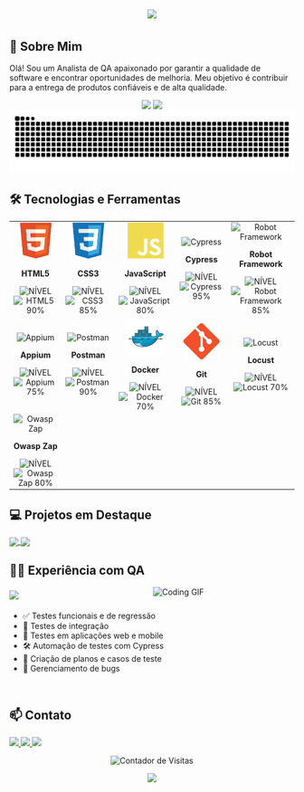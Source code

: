 <!-- Título com animação -->
<h1 align="center">
  <img src="https://readme-typing-svg.herokuapp.com/?lines=Olá,+Mundo!+👋;Eu+sou+Jean+Carlos!&center=true&size=30&theme=dracula">
</h1>

<!-- Seção sobre mim -->
## 🚀 Sobre Mim
Olá! Sou um Analista de QA apaixonado por garantir a qualidade de software e encontrar oportunidades de melhoria. Meu objetivo é contribuir para a entrega de produtos confiáveis e de alta qualidade.

<!-- GitHub Stats -->
<div align="center">
  <img height="180em" src="https://github-readme-stats.vercel.app/api?username=JeanCarlos88&show_icons=true&theme=dracula&include_all_commits=true&count_private=true"/>
  <img height="180em" src="https://github-readme-stats.vercel.app/api/top-langs/?username=JeanCarlos88&layout=compact&langs_count=7&theme=dracula"/>
</div>


<!-- Snake animation -->
<picture>
  <source
    media="(prefers-color-scheme: dark)"
    srcset="https://raw.githubusercontent.com/JeanCarlos88/JeanCarlos88/output/github-contribution-grid-snake-dark.svg"
  />
  <source
    media="(prefers-color-scheme: light)"
    srcset="https://raw.githubusercontent.com/JeanCarlos88/JeanCarlos88/output/github-contribution-grid-snake.svg"
  />
  <img
    alt="github contribution grid snake animation"
    src="https://raw.githubusercontent.com/JeanCarlos88/JeanCarlos88/output/github-contribution-grid-snake.svg"
  />
</picture>

<!-- Tecnologias -->
## 🛠️ Tecnologias e Ferramentas

<table align="center" border="0" cellspacing="15" cellpadding="15" style="border-collapse: collapse;">
  <tr style="border: none;">
    <td align="center" style="border: none;">
      <img width="65" height="65" src="https://raw.githubusercontent.com/devicons/devicon/master/icons/html5/html5-original.svg" alt="HTML5"/>
      <p><strong>HTML5</strong></p>
      <img src="https://img.shields.io/badge/NÍVEL-20232a?style=for-the-badge" alt="NÍVEL">
      <img src="https://img.shields.io/badge/90%25-FF5757?style=for-the-badge" alt="HTML5 90%">
    </td>
    <td align="center" style="border: none;">
      <img width="65" height="65" src="https://raw.githubusercontent.com/devicons/devicon/master/icons/css3/css3-original.svg" alt="CSS3"/>
      <p><strong>CSS3</strong></p>
      <img src="https://img.shields.io/badge/NÍVEL-20232a?style=for-the-badge" alt="NÍVEL">
      <img src="https://img.shields.io/badge/85%25-57A5FF?style=for-the-badge" alt="CSS3 85%">
    </td>
    <td align="center" style="border: none;">
      <img width="65" height="65" src="https://raw.githubusercontent.com/devicons/devicon/master/icons/javascript/javascript-plain.svg" alt="JavaScript"/>
      <p><strong>JavaScript</strong></p>
      <img src="https://img.shields.io/badge/NÍVEL-20232a?style=for-the-badge" alt="NÍVEL">
      <img src="https://img.shields.io/badge/80%25-F7DF1E?style=for-the-badge" alt="JavaScript 80%">
    </td>
    <td align="center" style="border: none;">
      <img width="65" height="65" src="https://www.stickersdevs.com.br/wp-content/uploads/2023/03/cypress_sticker_adesivo-800x800.jpg" alt="Cypress"/>
      <p><strong>Cypress</strong></p>
      <img src="https://img.shields.io/badge/NÍVEL-20232a?style=for-the-badge" alt="NÍVEL">
      <img src="https://img.shields.io/badge/95%25-17202C?style=for-the-badge" alt="Cypress 95%">
    </td>
    <td align="center" style="border: none;">
      <img width="65" height="65" src="https://cdn.worldvectorlogo.com/logos/robot-framework.svg" alt="Robot Framework"/>
      <p><strong>Robot Framework</strong></p>
      <img src="https://img.shields.io/badge/NÍVEL-20232a?style=for-the-badge" alt="NÍVEL">
      <img src="https://img.shields.io/badge/85%25-00c0b5?style=for-the-badge" alt="Robot Framework 85%">
    </td>
  </tr>
  <tr style="border: none;">
    <td align="center" style="border: none;">
      <img width="65" height="65" src="https://cdn.worldvectorlogo.com/logos/appium.svg" alt="Appium"/>
      <p><strong>Appium</strong></p>
      <img src="https://img.shields.io/badge/NÍVEL-20232a?style=for-the-badge" alt="NÍVEL">
      <img src="https://img.shields.io/badge/75%25-662d91?style=for-the-badge" alt="Appium 75%">
    </td>
    <td align="center" style="border: none;">
      <img width="65" height="65" src="https://www.vectorlogo.zone/logos/getpostman/getpostman-icon.svg" alt="Postman"/>
      <p><strong>Postman</strong></p>
      <img src="https://img.shields.io/badge/NÍVEL-20232a?style=for-the-badge" alt="NÍVEL">
      <img src="https://img.shields.io/badge/90%25-FF6C37?style=for-the-badge" alt="Postman 90%">
    </td>
    <td align="center" style="border: none;">
      <img width="65" height="65" src="https://raw.githubusercontent.com/devicons/devicon/master/icons/docker/docker-original.svg" alt="Docker"/>
      <p><strong>Docker</strong></p>
      <img src="https://img.shields.io/badge/NÍVEL-20232a?style=for-the-badge" alt="NÍVEL">
      <img src="https://img.shields.io/badge/70%25-0db7ed?style=for-the-badge" alt="Docker 70%">
    </td>
    <td align="center" style="border: none;">
      <img width="65" height="65" src="https://raw.githubusercontent.com/devicons/devicon/master/icons/git/git-original.svg" alt="Git"/>
      <p><strong>Git</strong></p>
      <img src="https://img.shields.io/badge/NÍVEL-20232a?style=for-the-badge" alt="NÍVEL">
      <img src="https://img.shields.io/badge/85%25-F05032?style=for-the-badge" alt="Git 85%">
    </td>
    <td align="center" style="border: none;">
      <img width="65" height="65" src="https://pbs.twimg.com/profile_images/1808582791661010944/cEr5Fbtn_400x400.jpg" alt="Locust"/>
      <p><strong>Locust</strong></p>
      <img src="https://img.shields.io/badge/NÍVEL-20232a?style=for-the-badge" alt="NÍVEL">
      <img src="https://img.shields.io/badge/70%25-65C97A?style=for-the-badge" alt="Locust 70%">
    </td>
  </tr>
  <tr style="border: none;">
    <td align="center" style="border: none;">
      <img width="65" height="65" src="https://logos.bugcrowdusercontent.com/logos/2376/fdfa/651b17be/051e0245d787d1f71246d515e88a8564_zap256x256-oversize.png" alt="Owasp Zap"/>
      <p><strong>Owasp Zap</strong></p>
      <img src="https://img.shields.io/badge/NÍVEL-20232a?style=for-the-badge" alt="NÍVEL">
      <img src="https://img.shields.io/badge/80%25-FF7A00?style=for-the-badge" alt="Owasp Zap 80%">
    </td>
    <td align="center" style="border: none;"></td>
    <td align="center" style="border: none;"></td>
    <td align="center" style="border: none;"></td>
    <td align="center" style="border: none;"></td>
  </tr>
</table>

<!-- Seção de projetos em destaque -->
## 💻 Projetos em Destaque

<a href="https://github.com/JeanCarlos88/Cypress_Log_estruturado">
  <img align="center" src="https://github-readme-stats.vercel.app/api/pin/?username=JeanCarlos88&repo=Cypress_Log_estruturado&theme=dracula" />
</a>
<a href="https://github.com/JeanCarlos88/Shopping-Control">
  <img align="center" src="https://github-readme-stats.vercel.app/api/pin/?username=JeanCarlos88&repo=Shopping-Control&theme=dracula" />
</a>

<!-- Experiência e GIF -->
## 👨‍💻 Experiência com QA

<img align="right" src="https://media.giphy.com/media/qgQUggAC3Pfv687qPC/giphy.gif" alt="Coding GIF" width="250">

<h3>
  <img src="https://readme-typing-svg.herokuapp.com/?lines=Minhas+Experiências:&center=false&size=22&width=250&height=40&color=bd93f9&vCenter=true">
</h3>

- ✅ Testes funcionais e de regressão
- 🔄 Testes de integração
- 📱 Testes em aplicações web e mobile
- 🛠️ Automação de testes com Cypress
- 📝 Criação de planos e casos de teste
- 🐞 Gerenciamento de bugs

<br clear="right"/>



<!-- Redes Sociais -->
## 📫 Contato

<div>
  <a href="https://www.linkedin.com/in/jeancarlos88" target="_blank">
    <img src="https://img.shields.io/badge/-LinkedIn-%230077B5?style=for-the-badge&logo=linkedin&logoColor=white" target="_blank">
  </a>
  <a href="mailto:seu-email@example.com">
    <img src="https://img.shields.io/badge/-Gmail-%23333?style=for-the-badge&logo=gmail&logoColor=white" target="_blank">
  </a>
  <a href="https://instagram.com/jeancarlos88" target="_blank">
    <img src="https://img.shields.io/badge/-Instagram-%23E4405F?style=for-the-badge&logo=instagram&logoColor=white" target="_blank">
  </a>
</div>

<!-- Contador de Visitas -->
<p align="center">
  <img src="https://profile-counter.glitch.me/JeanCarlos88/count.svg" alt="Contador de Visitas">
</p>

<p align="center">
  <img src="https://capsule-render.vercel.app/api?type=waving&color=gradient&height=100&section=footer"/>
</p> 
